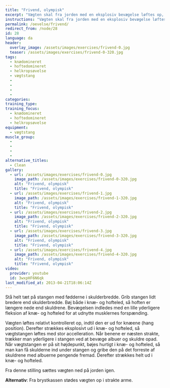 ```yaml
---
title: "Frivend, olympisk"
excerpt: "Vægten skal fra jorden med en eksplosiv bevægelse løftes op, så den kommer til at hvile på brystkassen."
instructions: "Vægten skal fra jorden med en eksplosiv bevægelse løftes op, så den kommer til at hvile på brystkassen."
permalink: /oevelse/frivend/
redirect_from: /node/28
id: 28
language: da
header:
  overlay_image: /assets/images/exercises/frivend-0.jpg
  teaser: /assets/images/exercises/frivend-0-320.jpg
tags:
  - knædomineret
  - hoftedomineret
  - helkropsøvelse
  - vægtstang
  - 
  - 
  - 
  - 
categories:
training_type: 
training_focus: 
  - knædomineret
  - hoftedomineret
  - helkropsøvelse
equipment:
  - vægtstang
muscle_group:
  - 
  - 
  - 
  - 
alternative_titles:
  - Clean
gallery:
  - url: /assets/images/exercises/frivend-0.jpg
    image_path: /assets/images/exercises/frivend-0-320.jpg
    alt: "Frivend, olympisk"
    title: "Frivend, olympisk"
  - url: /assets/images/exercises/frivend-1.jpg
    image_path: /assets/images/exercises/frivend-1-320.jpg
    alt: "Frivend, olympisk"
    title: "Frivend, olympisk"
  - url: /assets/images/exercises/frivend-2.jpg
    image_path: /assets/images/exercises/frivend-2-320.jpg
    alt: "Frivend, olympisk"
    title: "Frivend, olympisk"
  - url: /assets/images/exercises/frivend-3.jpg
    image_path: /assets/images/exercises/frivend-3-320.jpg
    alt: "Frivend, olympisk"
    title: "Frivend, olympisk"
  - url: /assets/images/exercises/frivend-4.jpg
    image_path: /assets/images/exercises/frivend-4-320.jpg
    alt: "Frivend, olympisk"
    title: "Frivend, olympisk"
video:
  provider: youtube
  id: 3wxpHF6N6qk
last_modified_at: 2013-04-21T18:06:14Z
---
```


Stå helt tæt på stangen med fødderne i skulderbredde. Grib stangen lidt bredere end skulderbredde. Bøj både i knæ- og hofteled, så hoften er længere nede end skuldrene. Bevægelsen indledes med en lille yderligere fleksion af knæ- og hofteled for at udnytte musklernes forspænding.

Vægten løftes relativt kontrolleret op, indtil den er ud for knæene (hang position). Derefter strækkes eksplosivt ud i knæ- og hofteled, så vægtstangen løftes med stor accelleration. Når benene er næsten strakte, trækker man yderligere i stangen ved at bevæge albuer og skuldre opad. Når vægtstangen er på sit højdepunkt, bøjes hurtigt i knæ- og hofteled, så man kan få skulderne ind under stangen og gribe den på det forreste af skuldrene med albuerne pengende fremad. Derefter strækkes helt ud i knæ- og hofteled.

Fra denne stilling sættes vægten ned på jorden igen.

**Alternativ**: Fra brystkassen stødes vægten op i strakte arme.
